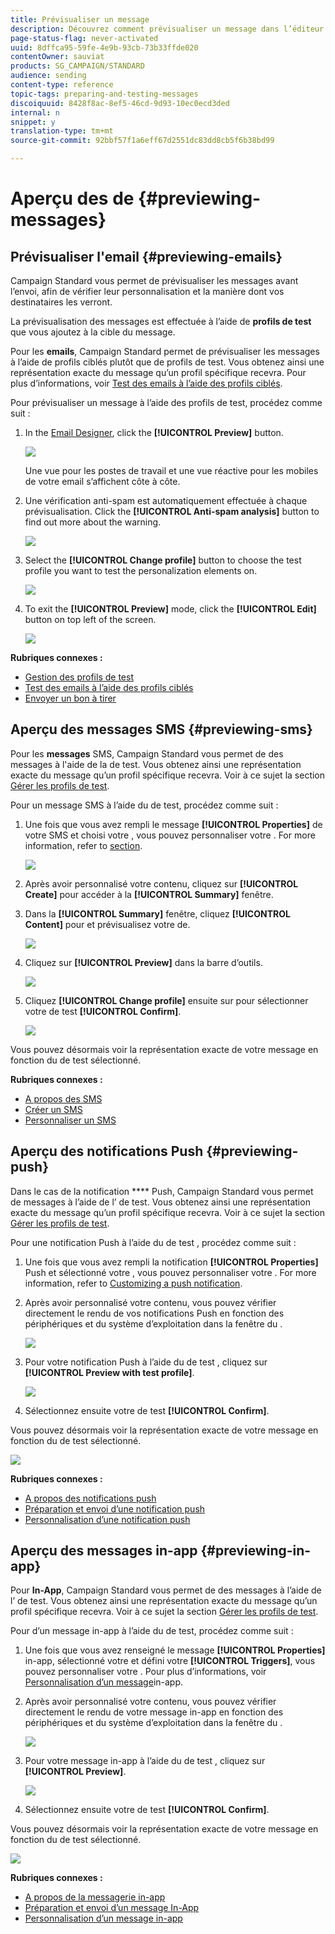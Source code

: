 ```yaml
---
title: Prévisualiser un message
description: Découvrez comment prévisualiser un message dans l’éditeur de contenu ou le Concepteur d’email.
page-status-flag: never-activated
uuid: 8dffca95-59fe-4e9b-93cb-73b33ffde020
contentOwner: sauviat
products: SG_CAMPAIGN/STANDARD
audience: sending
content-type: reference
topic-tags: preparing-and-testing-messages
discoiquuid: 8428f8ac-8ef5-46cd-9d93-10ec0ecd3ded
internal: n
snippet: y
translation-type: tm+mt
source-git-commit: 92bbf57f1a6eff67d2551dc83dd8cb5f6b38bd99

---
```



# Aperçu des  de {#previewing-messages}

## Prévisualiser l&#39;email     {#previewing-emails}

Campaign Standard vous permet de prévisualiser les messages avant l’envoi, afin de vérifier leur personnalisation et la manière dont vos destinataires les verront.

La prévisualisation des messages est effectuée à l’aide de **profils de test** que vous ajoutez à la cible du message.

Pour les **emails**, Campaign Standard permet de prévisualiser les messages à l’aide de profils ciblés plutôt que de profils de test. Vous obtenez ainsi une représentation exacte du message qu’un profil spécifique recevra. Pour plus d’informations, voir [Test des emails à l’aide des profils ciblés](../../sending/using/testing-messages-using-target.md).

Pour prévisualiser un message à l’aide des profils de test, procédez comme suit :

1. In the [Email Designer](../../designing/using/designing-content-in-adobe-campaign.md), click the **[!UICONTROL Preview]** button.

   ![](assets/sending_preview.png)

   Une vue pour les postes de travail et une vue réactive pour les mobiles de votre email s’affichent côte à côte.

1. Une vérification anti-spam est automatiquement effectuée à chaque prévisualisation. Click the **[!UICONTROL Anti-spam analysis]** button to find out more about the warning.

   ![](assets/sending_anti-spam_analysis.png)

1. Select the **[!UICONTROL Change profile]** button to choose the test profile you want to test the personalization elements on.

   ![](assets/sending_test-profile.png)

1. To exit the **[!UICONTROL Preview]** mode, click the **[!UICONTROL Edit]** button on top left of the screen.

   ![](assets/sending_preview_edit.png)

**Rubriques connexes :**

* [Gestion des profils de test](../../audiences/using/managing-test-profiles.md)
* [Test des emails à l’aide des profils ciblés](../../sending/using/testing-messages-using-target.md)
* [Envoyer un bon à tirer](../../sending/using/sending-proofs.md)

## Aperçu des messages SMS {#previewing-sms}

Pour les **messages** SMS, Campaign Standard vous permet de des messages  à l&#39;aide de la  de test. Vous obtenez ainsi une représentation exacte du message qu’un profil spécifique recevra. Voir à ce sujet la section [Gérer les profils de test](../../audiences/using/managing-test-profiles.md).

Pour  un message SMS à l’aide du de test, procédez comme suit :

1. Une fois que vous avez rempli le message **[!UICONTROL Properties]** de votre SMS et choisi votre  , vous pouvez personnaliser votre . For more information, refer to [section](../../channels/using/personalizing-sms-messages.md).

   ![](assets/sms_preview.png)

1. Après avoir personnalisé votre contenu, cliquez sur **[!UICONTROL Create]** pour accéder à la **[!UICONTROL Summary]** fenêtre.

1. Dans la **[!UICONTROL Summary]** fenêtre, cliquez **[!UICONTROL Content]** pour et prévisualisez votre  de.

   ![](assets/sms_preview_2.png)

1. Cliquez sur **[!UICONTROL Preview]** dans la barre d’outils.

   ![](assets/sms_preview_3.png)

1. Cliquez **[!UICONTROL Change profile]** ensuite sur pour sélectionner votre de test **[!UICONTROL Confirm]**.

   ![](assets/sms_preview_4.png)

Vous pouvez désormais voir la représentation exacte de votre message en fonction du de test sélectionné.

**Rubriques connexes :**

* [A propos des SMS](../../channels/using/about-sms-messages.md)
* [Créer un SMS](../../channels/using/creating-an-sms-message.md)
* [Personnaliser un SMS](../../channels/using/personalizing-sms-messages.md)

## Aperçu des notifications Push {#previewing-push}

Dans le cas de la notification **** Push, Campaign Standard vous permet de  messages à l’aide de l’ de test. Vous obtenez ainsi une représentation exacte du message qu’un profil spécifique recevra. Voir à ce sujet la section [Gérer les profils de test](../../audiences/using/managing-test-profiles.md).

Pour  une notification Push à l’aide du de test , procédez comme suit :

1. Une fois que vous avez rempli la notification **[!UICONTROL Properties]** Push et sélectionné votre  , vous pouvez personnaliser votre . For more information, refer to [Customizing a push notification](../../channels/using/customizing-a-push-notification.md).

1. Après avoir personnalisé votre contenu, vous pouvez vérifier directement le rendu de vos notifications Push en fonction des périphériques et du système d’exploitation dans la fenêtre du .

   ![](assets/push_preview.png)

1. Pour  votre notification Push à l’aide du de test , cliquez sur **[!UICONTROL Preview with test profile]**.

   ![](assets/push_preview_2.png)

1. Sélectionnez ensuite votre de test **[!UICONTROL Confirm]**.

Vous pouvez désormais voir la représentation exacte de votre message en fonction du de test sélectionné.

![](assets/push_preview_3.png)

**Rubriques connexes :**

* [A propos des notifications push](../../channels/using/about-push-notifications.md)
* [Préparation et envoi d’une notification push](../../channels/using/preparing-and-sending-a-push-notification.md)
* [Personnalisation d’une notification push](../../channels/using/customizing-a-push-notification.md)

## Aperçu des messages in-app {#previewing-in-app}

Pour **In-App**, Campaign Standard vous permet de des messages  à l’aide de l’ de test. Vous obtenez ainsi une représentation exacte du message qu’un profil spécifique recevra. Voir à ce sujet la section [Gérer les profils de test](../../audiences/using/managing-test-profiles.md).

Pour d’un message in-app à l’aide du de test, procédez comme suit :

1. Une fois que vous avez renseigné le message **[!UICONTROL Properties]** in-app, sélectionné votre   et défini votre **[!UICONTROL Triggers]**, vous pouvez personnaliser votre . Pour plus d’informations, voir [Personnalisation d’un message](../../channels/using/customizing-an-in-app-message.md)in-app.

1. Après avoir personnalisé votre contenu, vous pouvez vérifier directement le rendu de votre message in-app en fonction des périphériques et du système d’exploitation dans la fenêtre du .

   ![](assets/in_app_preview.png)

1. Pour  votre message in-app à l’aide du de test , cliquez sur **[!UICONTROL Preview]**.

   ![](assets/in_app_preview_2.png)

1. Sélectionnez ensuite votre de test **[!UICONTROL Confirm]**.

Vous pouvez désormais voir la représentation exacte de votre message en fonction du de test sélectionné.

![](assets/in_app_preview_3.png)

**Rubriques connexes :**

* [A propos de la messagerie in-app](../../channels/using/about-in-app-messaging.md)
* [Préparation et envoi d’un message In-App](../../channels/using/preparing-and-sending-an-in-app-message.md)
* [Personnalisation d’un message in-app](../../channels/using/customizing-an-in-app-message.md)